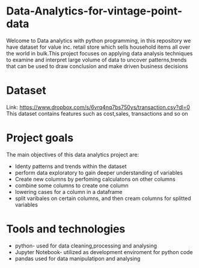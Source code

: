 # Data-Analytics-for-vintage-point-data

Welcome to Data analytics with python programming, in this repository we have dataset for value inc. retail store which sells household items all over the world in bulk.This project focuses on applying data analysis techniques to examine and interpret large volume of data to uncover patterns,trends that can be used to draw conclusion and make driven business decisions

# Dataset
Link: https://www.dropbox.com/s/6vrq4nq7bs750ys/transaction.csv?dl=0
This dataset contains features such as cost,sales, transactions and so on

# Project goals
The main objectives of this data analytics project are:

- Identy patterns and trends within the dataset
- perform data exploratory to gain deeper understanding of variables
- Create new columns by perfoming calculatons on other columns
- combine some columns to create one column
- lowering cases for a column in a dataframe
-  split varibales on certain columns, and then cream columns for splitted variables

# Tools and technologies 
- python- used for data cleaning,processing and analysing
- Jupyter Notebook- utilized as development enviroment for python code
- pandas used for data manipulatipon and analysing
